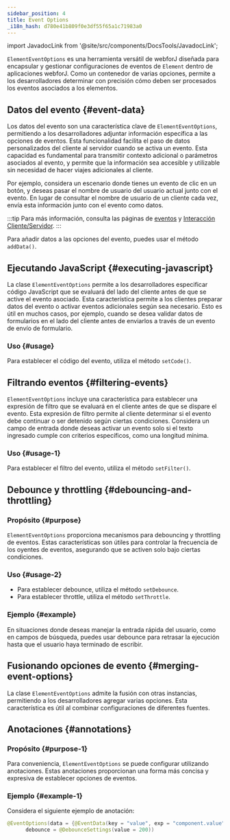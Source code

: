 ```yaml
---
sidebar_position: 4
title: Event Options
_i18n_hash: d780e41b809f0e3df55f65a1c71983a0
---
```

<!-- sidebar_class_name: sidebar--item__hidden -->
import JavadocLink from '@site/src/components/DocsTools/JavadocLink';

<JavadocLink type="foundation" location="com/webforj/component/element/event/ElementEventOptions" top='true'/>

`ElementEventOptions` es una herramienta versátil de webforJ diseñada para encapsular y gestionar configuraciones de eventos de `Element` dentro de aplicaciones webforJ. Como un contenedor de varias opciones, permite a los desarrolladores determinar con precisión cómo deben ser procesados los eventos asociados a los elementos.

## Datos del evento {#event-data}

Los datos del evento son una característica clave de `ElementEventOptions`, permitiendo a los desarrolladores adjuntar información específica a las opciones de eventos. Esta funcionalidad facilita el paso de datos personalizados del cliente al servidor cuando se activa un evento. Esta capacidad es fundamental para transmitir contexto adicional o parámetros asociados al evento, y permite que la información sea accesible y utilizable sin necesidad de hacer viajes adicionales al cliente.

Por ejemplo, considera un escenario donde tienes un evento de clic en un botón, y deseas pasar el nombre de usuario del usuario actual junto con el evento. En lugar de consultar el nombre de usuario de un cliente cada vez, envía esta información junto con el evento como datos.

:::tip
Para más información, consulta las páginas de [eventos](../../building-ui/events) y [Interacción Cliente/Servidor](../../architecture/client-server).
:::

Para añadir datos a las opciones del evento, puedes usar el método `addData()`.

## Ejecutando JavaScript {#executing-javascript}

La clase `ElementEventOptions` permite a los desarrolladores especificar código JavaScript que se evaluará del lado del cliente antes de que se active el evento asociado. Esta característica permite a los clientes preparar datos del evento o activar eventos adicionales según sea necesario. Esto es útil en muchos casos, por ejemplo, cuando se desea validar datos de formularios en el lado del cliente antes de enviarlos a través de un evento de envío de formulario.

### Uso {#usage}
Para establecer el código del evento, utiliza el método `setCode()`.

## Filtrando eventos {#filtering-events}

`ElementEventOptions` incluye una característica para establecer una expresión de filtro que se evaluará en el cliente antes de que se dispare el evento. Esta expresión de filtro permite al cliente determinar si el evento debe continuar o ser detenido según ciertas condiciones. Considera un campo de entrada donde deseas activar un evento solo si el texto ingresado cumple con criterios específicos, como una longitud mínima.

### Uso {#usage-1}
Para establecer el filtro del evento, utiliza el método `setFilter()`.

## Debounce y throttling {#debouncing-and-throttling}

### Propósito {#purpose}
`ElementEventOptions` proporciona mecanismos para debouncing y throttling de eventos. Estas características son útiles para controlar la frecuencia de los oyentes de eventos, asegurando que se activen solo bajo ciertas condiciones.

### Uso {#usage-2}
- Para establecer debounce, utiliza el método `setDebounce`.
- Para establecer throttle, utiliza el método `setThrottle`.

### Ejemplo {#example}
En situaciones donde deseas manejar la entrada rápida del usuario, como en campos de búsqueda, puedes usar debounce para retrasar la ejecución hasta que el usuario haya terminado de escribir.

## Fusionando opciones de evento {#merging-event-options}

La clase `ElementEventOptions` admite la fusión con otras instancias, permitiendo a los desarrolladores agregar varias opciones. Esta característica es útil al combinar configuraciones de diferentes fuentes.

## Anotaciones {#annotations}

### Propósito {#purpose-1}
Para conveniencia, `ElementEventOptions` se puede configurar utilizando anotaciones. Estas anotaciones proporcionan una forma más concisa y expresiva de establecer opciones de eventos.

### Ejemplo {#example-1}
Considera el siguiente ejemplo de anotación:

```java
@EventOptions(data = {@EventData(key = "value", exp = "component.value")},
      debounce = @DebounceSettings(value = 200))
```
